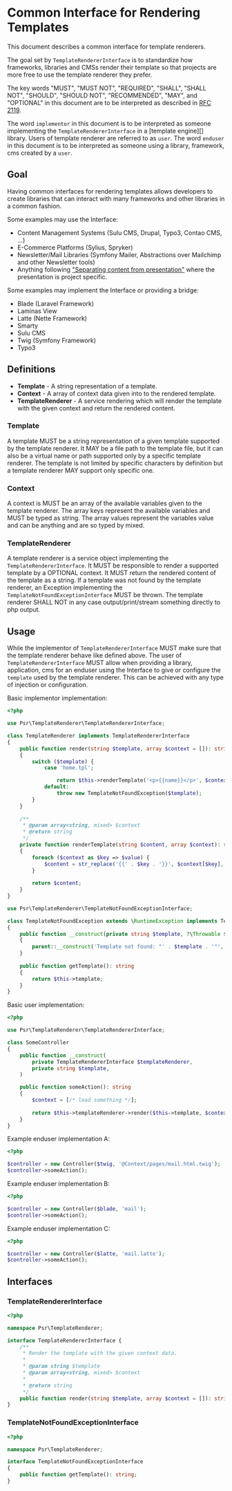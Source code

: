 Common Interface for Rendering Templates
========================================

This document describes a common interface for template renderers.

The goal set by `TemplateRendererInterface` is to standardize how frameworks, libraries and CMSs
render their template so that projects are more free to use the template renderer they prefer.

The key words "MUST", "MUST NOT", "REQUIRED", "SHALL", "SHALL NOT", "SHOULD",
"SHOULD NOT", "RECOMMENDED", "MAY", and "OPTIONAL" in this document are to be
interpreted as described in [RFC 2119][].

The word `implementor` in this document is to be interpreted as someone
implementing the `TemplateRendererInterface` in a [template engine][] library.
Users of template renderer are referred to as `user`.
The word `enduser` in this document is to be interpreted as someone using
a library, framework, cms created by a `user`.

[RFC 2119]: http://tools.ietf.org/html/rfc2119

## Goal

Having common interfaces for rendering templates allows developers to create libraries that can interact with many frameworks and other libraries in a common fashion.

Some examples may use the Interface:

 - Content Management Systems (Sulu CMS, Drupal, Typo3, Contao CMS, ...)
 - E-Commerce Platforms (Sylius, Spryker)
 - Newsletter/Mail Libraries (Symfony Mailer, Abstractions over Mailchimp and other Newsletter tools) 
 - Anything following ["Separating content from presentation"](https://en.wikipedia.org/wiki/Separation_of_content_and_presentation) where the presentation is project specific.

Some examples may implement the Interface or providing a bridge:

 - Blade (Laravel Framework)
 - Laminas View
 - Latte (Nette Framework)
 - Smarty
 - Sulu CMS
 - Twig (Symfony Framework)
 - Typo3

## Definitions

* **Template** - A string representation of a template.
* **Context** - A array of context data given into to the rendered template.
* **TemplateRenderer** - A service rendering which will render the template with the given context and return the rendered content.

### Template

A template MUST be a string representation of a given template supported by the template renderer. It MAY be a file path
to the template file, but it can also be a virtual name or path supported only by a specific template renderer. The
template is not limited by specific characters by definition but a template renderer MAY support only specific one.

### Context

A context is MUST be an array of the available variables given to the template renderer. The array keys represent the
available variables and MUST be typed as string. The array values represent the variables value and can be anything and
are so typed by mixed.

### TemplateRenderer

A template renderer is a service object implementing the `TemplateRendererInterface`. It MUST be responsible to render a 
supported template by a OPTIONAL context. It MUST return the rendered content of the template as a string.
If a template was not found by the template renderer, an Exception implementing the `TemplateNotFoundExceptionInterface`
MUST be thrown. The template renderer SHALL NOT in any case output/print/stream something directly to php output.

## Usage

While the implementor of `TemplateRendererInterface` MUST make sure that the template renderer behave like defined
above. The user of `TemplateRendererInterface` MUST allow when providing a library, application, cms for an enduser
using the Interface to give or configure the `template` used by the template renderer. This can be achieved with any
type of injection or configuration.

Basic implementor implementation:

```php
<?php

use Psr\TemplateRenderer\TemplateRendererInterface;

class TemplateRenderer implements TemplateRendererInterface
{
    public function render(string $template, array $context = []): string
    {
        switch ($template) {
            case 'home.tpl';

                return $this->renderTemplate('<p>{{name}}</p>', $context);
            default: 
                throw new TemplateNotFoundException($template);
        }
    }
    
    /**
     * @param array<string, mixed> $context
     * @return string
     */
    private function renderTemplate(string $content, array $context): string
    {
        foreach ($context as $key => $value) {
            $content = str_replace('{{' . $key . '}}', $context[$key], $content);
        }
        
        return $content;
    }
}

use Psr\TemplateRenderer\TemplateNotFoundExceptionInterface;

class TemplateNotFoundException extends \RuntimeException implements TemplateNotFoundExceptionInterface
{
    public function __construct(private string $template, ?\Throwable $previous = null)
    {
        parent::__construct('Template not found: "' . $template . '"', 0 , $previous);
    }
    
    public function getTemplate(): string
    {
        return $this->template;
    }
}
```

Basic user implementation:

```php
<?php

use Psr\TemplateRenderer\TemplateRendererInterface;

class SomeController
{
    public function __construct(
        private TemplateRendererInterface $templateRenderer,
        private string $template,
    )

    public function someAction(): string
    {
        $context = [/* load something */]; 
    
        return $this->templateRenderer->render($this->template, $context);
    }
}
```

Example enduser implementation A:

```php
<?php

$controller = new Controller($twig, '@Context/pages/mail.html.twig');
$controller->someAction();
```

Example enduser implementation B:

```php
<?php

$controller = new Controller($blade, 'mail');
$controller->someAction();
```

Example enduser implementation C:

```php
<?php

$controller = new Controller($latte, 'mail.latte');
$controller->someAction();
```

## Interfaces

### TemplateRendererInterface

```php
<?php

namespace Psr\TemplateRenderer;

interface TemplateRendererInterface {
    /**
     * Render the template with the given context data.
     *
     * @param string $template
     * @param array<string, mixed> $context
     *
     * @return string
     */
    public function render(string $template, array $context = []): string;
}
```

### TemplateNotFoundExceptionInterface

```php
<?php

namespace Psr\TemplateRenderer;

interface TemplateNotFoundExceptionInterface
{
    public function getTemplate(): string;
}
```
